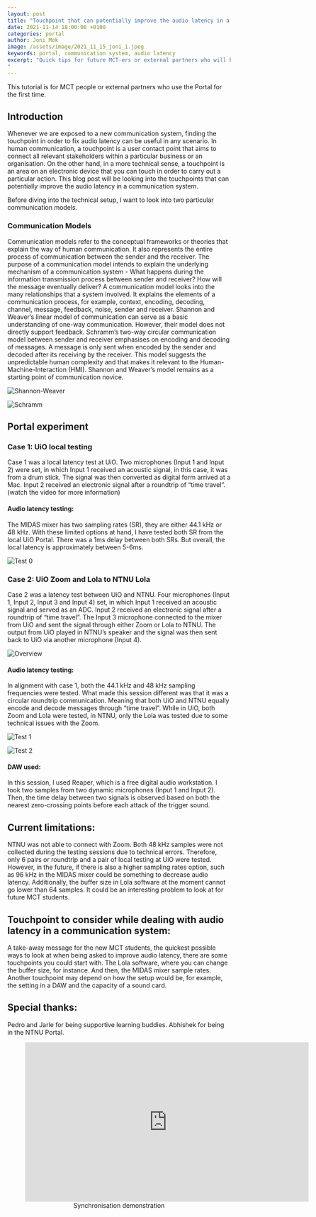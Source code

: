 ```yaml
---
layout: post
title: "Touchpoint that can potentially improve the audio latency in a communication system"
date: 2021-11-14 18:00:00 +0100
categories: portal
author: Joni Mok
image: /assets/image/2021_11_15_joni_1.jpeg
keywords: portal, communication system, audio latency
excerpt: "Quick tips for future MCT-ers or external partners who will be using the MCT Portal for the first time. This article will give you some quick, practical information to start with in terms of dealing with audio latency.
"
---
```


This tutorial is for MCT people or external partners who use the Portal for the first time.

## Introduction

Whenever we are exposed to a new communication system, finding the touchpoint in order to fix audio latency can be useful in any scenario. In human communication, a touchpoint is a user contact point that aims to connect all relevant stakeholders within a particular business or an organisation. On the other hand, in a more technical sense, a touchpoint is an area on an electronic device that you can touch in order to carry out a particular action. This blog post will be looking into the touchpoints that can potentially improve the audio latency in a communication system.

Before diving into the technical setup, I want to look into two particular communication models.



### Communication Models

Communication models refer to the conceptual frameworks or theories that explain the way of human communication. It also represents the entire process of communication between the sender and the receiver. The purpose of a communication model intends to explain the underlying mechanism of a communication system - What happens during the information transmission process between sender and receiver? How will the message eventually deliver?  A communication model looks into the many relationships that a system involved. It explains the elements of a communication process, for example, context, encoding, decoding, channel, message, feedback, noise, sender and receiver. Shannon and Weaver’s  linear model of communication can serve as a basic understanding of one-way communication. However, their model does not directly support feedback. Schramm’s two-way circular communication model between sender and receiver emphasises on encoding and decoding of messages. A message is only sent when encoded by the sender and decoded after its receiving by the receiver. This model suggests the unpredictable human complexity and that makes it relevant to the Human-Machine-Interaction (HMI). Shannon and Weaver’s model remains as a starting point of communication novice.


![Shannon-Weaver](/assets/image/2021_11_15_joni_sw.jpeg "SW")

![Schramm](/assets/image/2021_11_15_joni_ss.jpeg "ss")

## Portal experiment

### Case 1: UiO local testing

Case 1 was a local latency test at UiO. Two microphones (Input 1 and Input 2) were set, in which Input 1 received an acoustic signal, in this case, it was from a drum stick. The signal was then converted as digital form arrived at a Mac. Input 2 received an electronic signal after a roundtrip of “time travel”. (watch the video for more information)


#### Audio latency testing:

The MIDAS mixer has two sampling rates (SR), they are either 44.1 kHz or 48 kHz. With these limited options at hand, I have tested both SR from the local UiO Portal. There was a 1ms delay between both SRs.  But overall, the local latency is approximately between 5-6ms.


![Test 0](/assets/image/2021_11_15_joni_case0.jpeg "Test 0")

### Case 2:  UiO Zoom and Lola to NTNU Lola

Case 2 was a latency test between UiO and NTNU. Four microphones (Input 1, Input 2, Input 3 and Input 4) set, in which Input 1 received an acoustic signal and served as an ADC. Input 2 received an electronic signal after a roundtrip of “time travel”. The Input 3 microphone connected to the mixer from UiO and sent the signal through either Zoom or Lola to NTNU. The output from UiO played in NTNU’s speaker and the signal was then sent back to UiO via another microphone (Input 4).

![Overview](/assets/image/2021_11_15_joni_overview.jpeg "Overview")

#### Audio latency testing:

In alignment with case 1, both the 44.1 kHz and 48 kHz sampling frequencies were tested. What made this session different was that it was a circular roundtrip communication. Meaning that both UiO and NTNU equally encode and decode messages through “time travel”. While in UiO, both Zoom and Lola were tested, in NTNU, only the Lola was tested due to some technical issues with the Zoom.


![Test 1](/assets/image/2021_11_15_joni_case1.jpeg "Test 0")

![Test 2](/assets/image/2021_11_15_joni_case2.jpeg "Test 0")



#### DAW used:

In this session, I used Reaper, which is a free digital audio workstation. I took two samples from two dynamic microphones (Input 1 and Input 2). Then, the time delay between two signals is observed based on both the nearest zero-crossing points before each attack of the trigger sound.

## Current limitations:

NTNU was not able to connect with Zoom. Both 48 kHz samples were not collected during the testing sessions due to technical errors. Therefore, only 6 pairs or roundtrip and a pair of local testing at UiO were tested.  However, in the future, if there is also a higher sampling rates option, such as 96 kHz in the MIDAS mixer could be something to decrease audio latency. Additionally, the buffer size in Lola software at the moment cannot go lower than 64 samples. It could be an interesting problem to look at for future MCT students.

## Touchpoint to consider while dealing with audio latency in a communication system:

A take-away message for the new MCT students, the quickest possible ways to look at when being asked to improve audio latency, there are some touchpoints you could start with. The Lola software, where you can change the buffer size, for instance. And then, the MIDAS mixer sample rates. Another touchpoint may depend on how the setup would be, for example, the setting in a DAW and the capacity of a sound card.


## Special thanks:
Pedro and Jarle for being supportive learning buddies.
Abhishek for being in the NTNU Portal.




<figure style="float: none">
    <center><iframe src="https://youtube.com/embed/47UdokqGet0" width="640" height="360" frameborder="0" allowfullscreen></iframe></center>
    <figcaption><center>Synchronisation demonstration</center></figcaption>
</figure>
